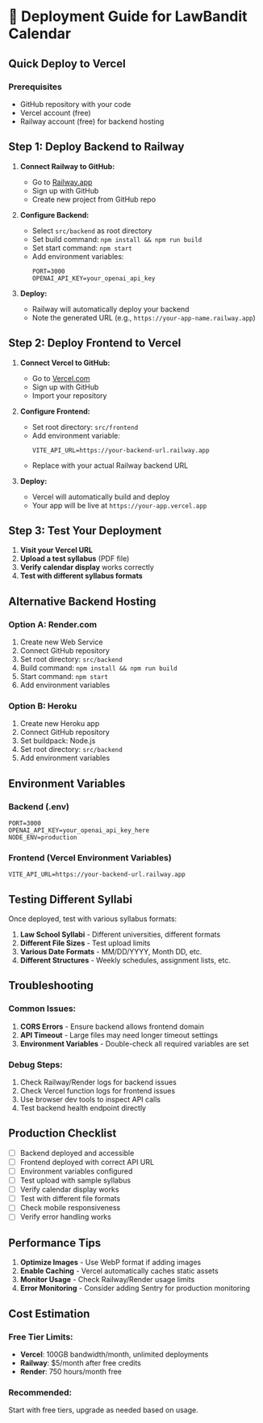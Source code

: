 # 🚀 Deployment Guide for LawBandit Calendar

## Quick Deploy to Vercel

### Prerequisites
- GitHub repository with your code
- Vercel account (free)
- Railway account (free) for backend hosting

## Step 1: Deploy Backend to Railway

1. **Connect Railway to GitHub:**
   - Go to [Railway.app](https://railway.app)
   - Sign up with GitHub
   - Create new project from GitHub repo

2. **Configure Backend:**
   - Select `src/backend` as root directory
   - Set build command: `npm install && npm run build`
   - Set start command: `npm start`
   - Add environment variables:
     ```
     PORT=3000
     OPENAI_API_KEY=your_openai_api_key
     ```

3. **Deploy:**
   - Railway will automatically deploy your backend
   - Note the generated URL (e.g., `https://your-app-name.railway.app`)

## Step 2: Deploy Frontend to Vercel

1. **Connect Vercel to GitHub:**
   - Go to [Vercel.com](https://vercel.com)
   - Sign up with GitHub
   - Import your repository

2. **Configure Frontend:**
   - Set root directory: `src/frontend`
   - Add environment variable:
     ```
     VITE_API_URL=https://your-backend-url.railway.app
     ```
   - Replace with your actual Railway backend URL

3. **Deploy:**
   - Vercel will automatically build and deploy
   - Your app will be live at `https://your-app.vercel.app`

## Step 3: Test Your Deployment

1. **Visit your Vercel URL**
2. **Upload a test syllabus** (PDF file)
3. **Verify calendar display** works correctly
4. **Test with different syllabus formats**

## Alternative Backend Hosting

### Option A: Render.com
1. Create new Web Service
2. Connect GitHub repository
3. Set root directory: `src/backend`
4. Build command: `npm install && npm run build`
5. Start command: `npm start`
6. Add environment variables

### Option B: Heroku
1. Create new Heroku app
2. Connect GitHub repository
3. Set buildpack: Node.js
4. Set root directory: `src/backend`
5. Add environment variables

## Environment Variables

### Backend (.env)
```
PORT=3000
OPENAI_API_KEY=your_openai_api_key_here
NODE_ENV=production
```

### Frontend (Vercel Environment Variables)
```
VITE_API_URL=https://your-backend-url.railway.app
```

## Testing Different Syllabi

Once deployed, test with various syllabus formats:

1. **Law School Syllabi** - Different universities, different formats
2. **Different File Sizes** - Test upload limits
3. **Various Date Formats** - MM/DD/YYYY, Month DD, etc.
4. **Different Structures** - Weekly schedules, assignment lists, etc.

## Troubleshooting

### Common Issues:
1. **CORS Errors** - Ensure backend allows frontend domain
2. **API Timeout** - Large files may need longer timeout settings
3. **Environment Variables** - Double-check all required variables are set

### Debug Steps:
1. Check Railway/Render logs for backend issues
2. Check Vercel function logs for frontend issues
3. Use browser dev tools to inspect API calls
4. Test backend health endpoint directly

## Production Checklist

- [ ] Backend deployed and accessible
- [ ] Frontend deployed with correct API URL
- [ ] Environment variables configured
- [ ] Test upload with sample syllabus
- [ ] Verify calendar display works
- [ ] Test with different file formats
- [ ] Check mobile responsiveness
- [ ] Verify error handling works

## Performance Tips

1. **Optimize Images** - Use WebP format if adding images
2. **Enable Caching** - Vercel automatically caches static assets
3. **Monitor Usage** - Check Railway/Render usage limits
4. **Error Monitoring** - Consider adding Sentry for production monitoring

## Cost Estimation

### Free Tier Limits:
- **Vercel**: 100GB bandwidth/month, unlimited deployments
- **Railway**: $5/month after free credits
- **Render**: 750 hours/month free

### Recommended:
Start with free tiers, upgrade as needed based on usage.
